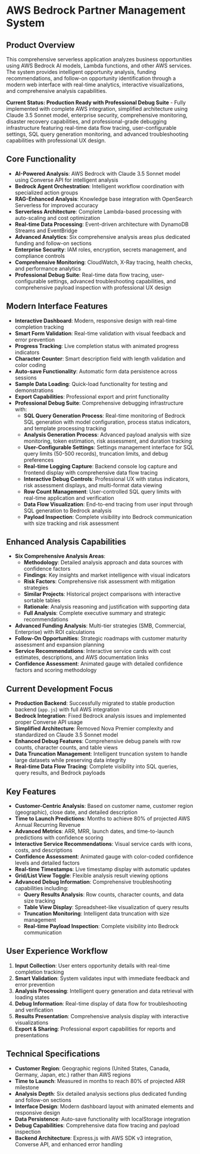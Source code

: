 # AWS Bedrock Partner Management System

## Product Overview
This comprehensive serverless application analyzes business opportunities using AWS Bedrock AI models, Lambda functions, and other AWS services. The system provides intelligent opportunity analysis, funding recommendations, and follow-on opportunity identification through a modern web interface with real-time analytics, interactive visualizations, and comprehensive analysis capabilities.

**Current Status: Production Ready with Professional Debug Suite** - Fully implemented with complete AWS integration, simplified architecture using Claude 3.5 Sonnet model, enterprise security, comprehensive monitoring, disaster recovery capabilities, and professional-grade debugging infrastructure featuring real-time data flow tracing, user-configurable settings, SQL query generation monitoring, and advanced troubleshooting capabilities with professional UX design.

## Core Functionality
- **AI-Powered Analysis**: AWS Bedrock with Claude 3.5 Sonnet model using Converse API for intelligent analysis
- **Bedrock Agent Orchestration**: Intelligent workflow coordination with specialized action groups
- **RAG-Enhanced Analysis**: Knowledge base integration with OpenSearch Serverless for improved accuracy
- **Serverless Architecture**: Complete Lambda-based processing with auto-scaling and cost optimization
- **Real-time Data Processing**: Event-driven architecture with DynamoDB Streams and EventBridge
- **Advanced Analytics**: Six comprehensive analysis areas plus dedicated funding and follow-on sections
- **Enterprise Security**: IAM roles, encryption, secrets management, and compliance controls
- **Comprehensive Monitoring**: CloudWatch, X-Ray tracing, health checks, and performance analytics
- **Professional Debug Suite**: Real-time data flow tracing, user-configurable settings, advanced troubleshooting capabilities, and comprehensive payload inspection with professional UX design

## Modern Interface Features
- **Interactive Dashboard**: Modern, responsive design with real-time completion tracking
- **Smart Form Validation**: Real-time validation with visual feedback and error prevention
- **Progress Tracking**: Live completion status with animated progress indicators
- **Character Counter**: Smart description field with length validation and color coding
- **Auto-save Functionality**: Automatic form data persistence across sessions
- **Sample Data Loading**: Quick-load functionality for testing and demonstrations
- **Export Capabilities**: Professional export and print functionality
- **Professional Debug Suite**: Comprehensive debugging infrastructure with:
  - **SQL Query Generation Process**: Real-time monitoring of Bedrock SQL generation with model configuration, process status indicators, and template processing tracking
  - **Analysis Generation Process**: Advanced payload analysis with size monitoring, token estimation, risk assessment, and duration tracking
  - **User-Configurable Settings**: Settings management interface for SQL query limits (50-500 records), truncation limits, and debug preferences
  - **Real-time Logging Capture**: Backend console log capture and frontend display with comprehensive data flow tracing
  - **Interactive Debug Controls**: Professional UX with status indicators, risk assessment displays, and multi-format data viewing
  - **Row Count Management**: User-controlled SQL query limits with real-time application and verification
  - **Data Flow Visualization**: End-to-end tracing from user input through SQL generation to Bedrock analysis
  - **Payload Inspection**: Complete visibility into Bedrock communication with size tracking and risk assessment

## Enhanced Analysis Capabilities
- **Six Comprehensive Analysis Areas**:
  - **Methodology**: Detailed analysis approach and data sources with confidence factors
  - **Findings**: Key insights and market intelligence with visual indicators
  - **Risk Factors**: Comprehensive risk assessment with mitigation strategies
  - **Similar Projects**: Historical project comparisons with interactive sortable tables
  - **Rationale**: Analysis reasoning and justification with supporting data
  - **Full Analysis**: Complete executive summary and strategic recommendations
- **Advanced Funding Analysis**: Multi-tier strategies (SMB, Commercial, Enterprise) with ROI calculations
- **Follow-On Opportunities**: Strategic roadmaps with customer maturity assessment and expansion planning
- **Service Recommendations**: Interactive service cards with cost estimates, descriptions, and AWS documentation links
- **Confidence Assessment**: Animated gauge with detailed confidence factors and scoring methodology

## Current Development Focus
- **Production Backend**: Successfully migrated to stable production backend (`app.js`) with full AWS integration
- **Bedrock Integration**: Fixed Bedrock analysis issues and implemented proper Converse API usage
- **Simplified Architecture**: Removed Nova Premier complexity and standardized on Claude 3.5 Sonnet model
- **Enhanced Debug Features**: Comprehensive debug panels with row counts, character counts, and table views
- **Data Truncation Management**: Intelligent truncation system to handle large datasets while preserving data integrity
- **Real-time Data Flow Tracing**: Complete visibility into SQL queries, query results, and Bedrock payloads

## Key Features
- **Customer-Centric Analysis**: Based on customer name, customer region (geographic), close date, and detailed description
- **Time to Launch Predictions**: Months to achieve 80% of projected AWS Annual Recurring Revenue
- **Advanced Metrics**: ARR, MRR, launch dates, and time-to-launch predictions with confidence scoring
- **Interactive Service Recommendations**: Visual service cards with icons, costs, and descriptions
- **Confidence Assessment**: Animated gauge with color-coded confidence levels and detailed factors
- **Real-time Timestamps**: Live timestamp display with automatic updates
- **Grid/List View Toggle**: Flexible analysis result viewing options
- **Advanced Debug Information**: Comprehensive troubleshooting capabilities including:
  - **Query Results Analysis**: Row counts, character counts, and data size tracking
  - **Table View Display**: Spreadsheet-like visualization of query results
  - **Truncation Monitoring**: Intelligent data truncation with size management
  - **Real-time Payload Inspection**: Complete visibility into Bedrock communication

## User Experience Workflow
1. **Input Collection**: User enters opportunity details with real-time completion tracking
2. **Smart Validation**: System validates input with immediate feedback and error prevention
3. **Analysis Processing**: Intelligent query generation and data retrieval with loading states
4. **Debug Information**: Real-time display of data flow for troubleshooting and verification
5. **Results Presentation**: Comprehensive analysis display with interactive visualizations
6. **Export & Sharing**: Professional export capabilities for reports and presentations

## Technical Specifications
- **Customer Region**: Geographic regions (United States, Canada, Germany, Japan, etc.) rather than AWS regions
- **Time to Launch**: Measured in months to reach 80% of projected ARR milestone
- **Analysis Depth**: Six detailed analysis sections plus dedicated funding and follow-on sections
- **Interface Design**: Modern dashboard layout with animated elements and responsive design
- **Data Persistence**: Auto-save functionality with localStorage integration
- **Debug Capabilities**: Comprehensive data flow tracing and payload inspection
- **Backend Architecture**: Express.js with AWS SDK v3 integration, Converse API, and enhanced error handling